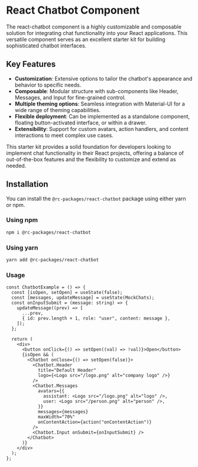 # React Chatbot Component

The react-chatbot component is a highly customizable and composable solution for integrating chat functionality into your React applications. This versatile component serves as an excellent starter kit for building sophisticated chatbot interfaces.

## Key Features

- **Customization**: Extensive options to tailor the chatbot's appearance and behavior to specific needs.
- **Composable**: Modular structure with sub-components like Header, Messages, and Input for fine-grained control.
- **Multiple theming options**: Seamless integration with Material-UI for a wide range of theming capabilities.
- **Flexible deployment**: Can be implemented as a standalone component, floating button-activated interface, or within a drawer.
- **Extensibility**: Support for custom avatars, action handlers, and content interactions to meet complex use cases.

This starter kit provides a solid foundation for developers looking to implement chat functionality in their React projects, offering a balance of out-of-the-box features and the flexibility to customize and extend as needed.

## Installation

You can install the `@rc-packages/react-chatbot` package using either yarn or npm.

### Using npm

```bash
npm i @rc-packages/react-chatbot
```

### Using yarn

```bash
yarn add @rc-packages/react-chatbot
```

### Usage

```tsx
const ChatbotExample = () => {
  const [isOpen, setOpen] = useState(false);
  const [messages, updateMessage] = useState(MockChats);
  const onInputSubmit = (message: string) => {
    updateMessage((prev) => [
      ...prev,
      { id: prev.length + 1, role: "user", content: message },
    ]);
  };

  return (
    <div>
      <button onClick={() => setOpen((val) => !val)}>Open</button>
      {isOpen && (
        <Chatbot onClose={() => setOpen(false)}>
          <Chatbot.Header
            title="Default Header"
            logo={<Logo src="/logo.png" alt="company logo" />}
          />
          <Chatbot.Messages
            avatars={{
              assistant: <Logo src="/logo.png" alt="logo" />,
              user: <Logo src="/person.png" alt="person" />,
            }}
            messages={messages}
            maxWidth="70%"
            onContentAction={action("onContentAction")}
          />
          <Chatbot.Input onSubmit={onInputSubmit} />
        </Chatbot>
      )}
    </div>
  );
};
```
